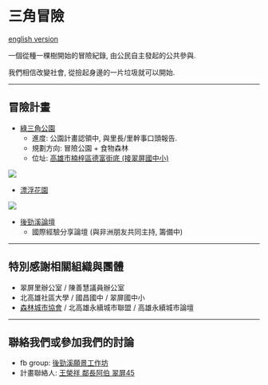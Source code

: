 # 三角冒險
[english version](./README.en.md)

一個從種一棵樹開始的冒險紀錄,
由公民自主發起的公共參與.

我們相信改變社會, 從撿起身邊的一片垃圾就可以開始.

---

## 冒險計畫
* [綠三角公園](./adventures/GreenTrianglePark.md)
  - 進度: 公園計畫認領中, 與里長/里幹事口頭報告.
  - 規劃方向: 冒險公園 + 食物森林
  - 位址: [高雄市楠梓區德富街底 (接翠屏國中小)](https://www.openstreetmap.org/way/884708306)

![](https://scontent-tpe1-1.xx.fbcdn.net/v/t1.0-9/126569727_10157976291752523_8771879714827965080_n.jpg?_nc_cat=104&ccb=2&_nc_sid=825194&_nc_ohc=2FcjHVamYnMAX-mkhQp&_nc_ht=scontent-tpe1-1.xx&oh=f1b24a2d2db93f3fc85e63f80479572c&oe=5FFB3021)

* [漂浮花園](./adventures/FloatingPark.md)

[![](http://img.youtube.com/vi/LmAfWcPL_7A/0.jpg)](http://www.youtube.com/watch?v=LmAfWcPL_7A " 生態浮島淨化水質 後勁溪新面貌")

* [後勁溪論壇](./adventures/HoujinRiverForum.md)
  - 國際經驗分享論壇 (與非洲朋友共同主持, 籌備中)

---
## 特別感謝相關組織與團體
- 翠屏里辦公室 / 陳善慧議員辦公室 
- 北高雄社區大學 / 國昌國中 / 翠屏國中小
- [森林城市協會](https://www.facebook.com/FCAT.org/) / 北高雄永續城市聯盟 / 高雄永續城市論壇

---

## 聯絡我們或參加我們的討論
- fb group: [後勁溪願景工作坊](https://www.facebook.com/groups/206940710155634/)
- 計畫聯絡人: [王榮祥 鄰長阿伯 翠屏45](https://www.facebook.com/shawn.wang.45)

